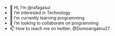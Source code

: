- 👋 Hi, I’m @rafagasul
- 👀 I’m interested in Technology
- 🌱 I’m currently learning programming
- 💞️ I’m looking to collaborate on programming 
- 📫 How to reach me on twitter; @Domoarigatou27

<!---
rafagasul/rafagasul is a ✨ special ✨ repository because its `README.md` (this file) appears on your GitHub profile.
You can click the Preview link to take a look at your changes.
--->
